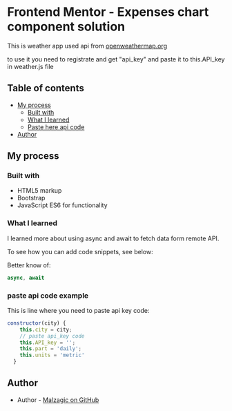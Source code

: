 # Frontend Mentor - Expenses chart component solution

This is weather app used api from [openweathermap.org](https://openweathermap.org)

to use it you need to registrate and get "api_key" and paste it to this.API_key in weather.js file

## Table of contents

- [My process](#my-process)
  - [Built with](#built-with)
  - [What I learned](#what-i-learned)
  - [Paste here api code](#paste-api-code-example)
- [Author](#author)


## My process

### Built with

- HTML5 markup
- Bootstrap
- JavaScript ES6 for functionality

### What I learned

I learned more about using async and await to fetch data form remote API.

To see how you can add code snippets, see below:

Better know of:
```js
async, await
```

### paste api code example
This is line where you need to paste api key code:
```js
constructor(city) {
    this.city = city;
    // paste api_key code
    this.API_key = '';
    this.part = 'daily';
    this.units = 'metric'
  }

```

## Author

- Author - [Malzagic on GitHub](https://github.com/Malzagic)

